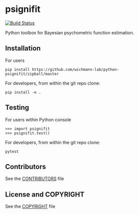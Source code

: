 # psignifit

[![Build Status](https://github.com/wichmann-lab/python-psignifit/actions/workflows/test.yml/badge.svg)](https://github.com/wichmann-lab/python-psignifit/actions/workflows/test.yml)

Python toolbox for Bayesian psychometric function estimation.

## Installation
For users

```
pip install https://github.com/wichmann-lab/python-psignifit/zipball/master
```

For developers, from within the git repo clone:

```
pip install -e .
```
## Testing
For users within Python console

```
>>> import psignifit
>>> psignifit.test()
```

For developers, from within the git repo clone:

```
pytest
```

## Contributors

See the [CONTRIBUTORS](https://github.com/wichmann-lab/python-psignifit/blob/master/CONTRIBUTORS) file

## License and COPYRIGHT

See the [COPYRIGHT](https://github.com/wichmann-lab/python-psignifit/blob/master/COPYRIGHT) file

